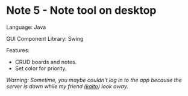# Note 5 - Note tool on desktop
Language: Java

GUI Component Library: Swing

Features:
- CRUD boards and notes.
- Set color for priority.

*Warning: Sometime, you maybe couldn't log in to the app because the server is down while my friend ([kaito](https://github.com/KaitoRyouga)) look away.*
